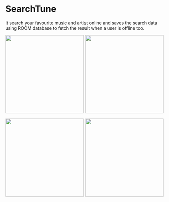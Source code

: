# SearchTune
It search your favourite music and artist online and saves the search data using ROOM database to fetch the result when a user is offline too.


<img src="https://user-images.githubusercontent.com/39986507/83525273-5e5ea500-a502-11ea-80ac-82057e1b345b.png" width="250">   <img src="https://user-images.githubusercontent.com/39986507/83525269-5d2d7800-a502-11ea-987c-5e9e44fc5438.png" width="250"> 





<img src="https://user-images.githubusercontent.com/39986507/83525266-5c94e180-a502-11ea-8943-a08e4f14cea3.png" width="250"> <img src="https://user-images.githubusercontent.com/39986507/83525263-5b63b480-a502-11ea-808e-bc0ec94fd1b2.png" width="250">
